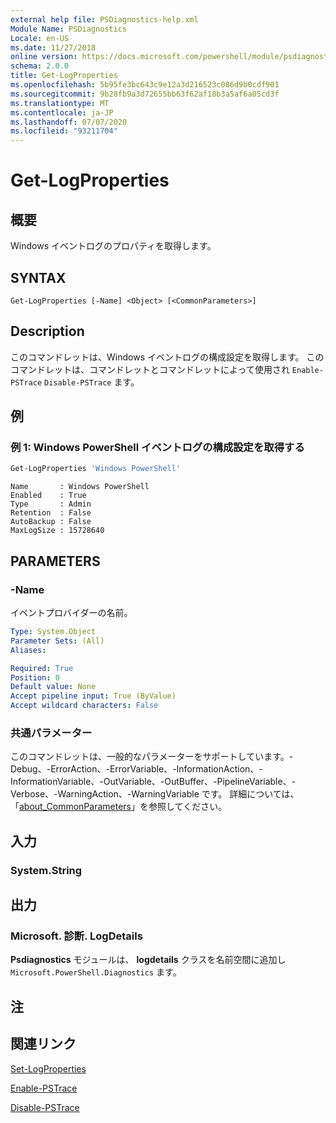 ```yaml
---
external help file: PSDiagnostics-help.xml
Module Name: PSDiagnostics
Locale: en-US
ms.date: 11/27/2018
online version: https://docs.microsoft.com/powershell/module/psdiagnostics/get-logproperties?view=powershell-7.1&WT.mc_id=ps-gethelp
schema: 2.0.0
title: Get-LogProperties
ms.openlocfilehash: 5b95fe3bc643c9e12a3d216523c086d9b0cdf901
ms.sourcegitcommit: 9b28fb9a3d72655bb63f62af18b3a5af6a05cd3f
ms.translationtype: MT
ms.contentlocale: ja-JP
ms.lasthandoff: 07/07/2020
ms.locfileid: "93211704"
---
```

# Get-LogProperties

## 概要
Windows イベントログのプロパティを取得します。

## SYNTAX

```
Get-LogProperties [-Name] <Object> [<CommonParameters>]
```

## Description

このコマンドレットは、Windows イベントログの構成設定を取得します。 このコマンドレットは、コマンドレットとコマンドレットによって使用され `Enable-PSTrace` `Disable-PSTrace` ます。

## 例

### 例 1: Windows PowerShell イベントログの構成設定を取得する

```powershell
Get-LogProperties 'Windows PowerShell'
```

```Output
Name       : Windows PowerShell
Enabled    : True
Type       : Admin
Retention  : False
AutoBackup : False
MaxLogSize : 15728640
```

## PARAMETERS

### -Name

イベントプロバイダーの名前。

```yaml
Type: System.Object
Parameter Sets: (All)
Aliases:

Required: True
Position: 0
Default value: None
Accept pipeline input: True (ByValue)
Accept wildcard characters: False
```

### 共通パラメーター

このコマンドレットは、一般的なパラメーターをサポートしています。-Debug、-ErrorAction、-ErrorVariable、-InformationAction、-InformationVariable、-OutVariable、-OutBuffer、-PipelineVariable、-Verbose、-WarningAction、-WarningVariable です。 詳細については、「[about_CommonParameters](https://go.microsoft.com/fwlink/?LinkID=113216)」を参照してください。

## 入力

### System.String

## 出力

### Microsoft. 診断. LogDetails

**Psdiagnostics** モジュールは、 **logdetails** クラスを名前空間に追加し `Microsoft.PowerShell.Diagnostics` ます。

## 注

## 関連リンク

[Set-LogProperties](Set-LogProperties.md)

[Enable-PSTrace](Enable-PSTrace.md)

[Disable-PSTrace](Disable-PSTrace.md)


